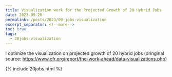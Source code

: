 ```yaml
---
title: Visualization work for the Projected Growth of 20 Hybrid Jobs
date: 2023-09-20
permalink: /posts/2023/09-jobs-visualization
excerpt_separator: <!--more-->
toc: true
tags:
  - 20jobs-visualization
---
```

I optimize the visualization on projected growth of 20 hybrid jobs (oringinal source: https://www.cfr.org/report/the-work-ahead/data-visualizations.php)
 
<!--more-->
{% include 20jobs.html %}
